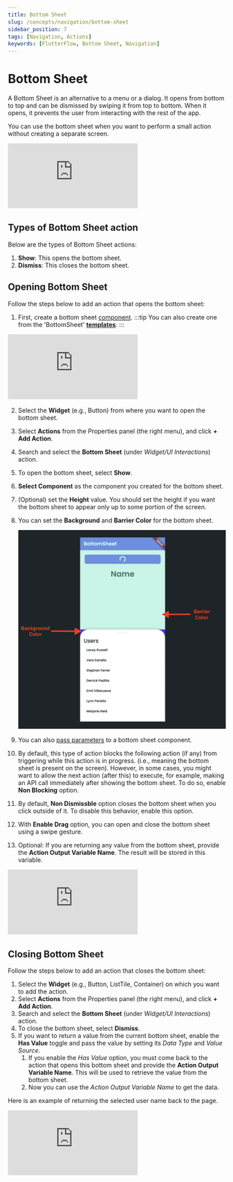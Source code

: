 ```yaml
---
title: Bottom Sheet
slug: /concepts/navigation/bottom-sheet
sidebar_position: 7
tags: [Navigation, Actions]
keywords: [FlutterFlow, Bottom Sheet, Navigation]
---
```

# Bottom Sheet
A Bottom Sheet is an alternative to a menu or a dialog. It opens from bottom to top and can be dismissed by swiping it from top to bottom. When it opens, it prevents the user from interacting with the rest of the app. 

You can use the bottom sheet when you want to perform a small action without creating a separate screen.

<div style={{
    position: 'relative',
    paddingBottom: 'calc(56.67989417989418% + 41px)', // Keeps the aspect ratio and additional padding
    height: 0,
    width: '100%'}}>
    <iframe 
        src="https://demo.arcade.software/4GbJ3ujPrnvX6MwYiGdY?embed&show_copy_link=true"
        title=""
        style={{
            position: 'absolute',
            top: 0,
            left: 0,
            width: '100%',
            height: '100%',
            colorScheme: 'light'
        }}
        frameborder="0"
        loading="lazy"
        webkitAllowFullScreen
        mozAllowFullScreen
        allowFullScreen
        allow="clipboard-write">
    </iframe>
</div>
<p></p>

## Types of Bottom Sheet action

Below are the types of Bottom Sheet actions:

1. **Show**: This opens the bottom sheet.
2. **Dismiss**: This closes the bottom sheet.

## Opening Bottom Sheet

Follow the steps below to add an action that opens the bottom sheet:

1. First, create a bottom sheet [component](../../resources/ui/components/intro-components).
:::tip
You can also create one from the 'BottomSheet' [**templates**](../../resources/ui/components/creating-components#creating-a-component-from-a-popular-template).
:::
    
<div style={{
    position: 'relative',
    paddingBottom: 'calc(56.67989417989418% + 41px)', // Keeps the aspect ratio and additional padding
    height: 0,
    width: '100%'}}>
    <iframe 
        src="https://demo.arcade.software/OfBRZFRhgkbMjHmXfEyo?embed&show_copy_link=true"
        title=""
        style={{
            position: 'absolute',
            top: 0,
            left: 0,
            width: '100%',
            height: '100%',
            colorScheme: 'light'
        }}
        frameborder="0"
        loading="lazy"
        webkitAllowFullScreen
        mozAllowFullScreen
        allowFullScreen
        allow="clipboard-write">
    </iframe>
</div>
<p></p>
    
2. Select the **Widget** (e.g., Button) from where you want to open the bottom sheet.
3. Select **Actions** from the Properties panel (the right menu), and click **+ Add Action**.
4. Search and select the **Bottom Sheet** (under *Widget/UI Interactions*) action.
5. To open the bottom sheet, select **Show**.
6. **Select Component** as the component you created for the bottom sheet.
7. (Optional) set the **Height** value. You should set the height if you want the bottom sheet to appear only up to some portion of the screen.
8. You can set the **Background** and **Barrier Color** for the bottom sheet.
    
    ![Set Background and Barrier color](imgs/bottom-sheet-background-color.png)
    
9. You can also [pass parameters](../../resources/ui/components/using-components.md#pass-down-values) to a bottom sheet component.
10. By default, this type of action blocks the following action (if any) from triggering while this action is in progress. (i.e., meaning the bottom sheet is present on the screen). However, in some cases, you might want to allow the next action (after this) to execute, for example, making an API call immediately after showing the bottom sheet. To do so, enable **Non Blocking** option.
11. By default, **Non Dismissble** option closes the bottom sheet when you click outside of it. To disable this behavior, enable this option.
12. With **Enable Drag** option, you can open and close the bottom sheet using a swipe gesture.
13. Optional: If you are returning any value from the bottom sheet, provide the **Action Output Variable Name**. The result will be stored in this variable.

<div style={{
    position: 'relative',
    paddingBottom: 'calc(56.67989417989418% + 41px)', // Keeps the aspect ratio and additional padding
    height: 0,
    width: '100%'}}>
    <iframe 
        src="https://www.loom.com/embed/def8de637f1a43f1bd5f443d59ba5c29?sid=ab58e43b-e6d0-49e9-a536-e349885b6e63"
        title=""
        style={{
            position: 'absolute',
            top: 0,
            left: 0,
            width: '100%',
            height: '100%',
            colorScheme: 'light'
        }}
        frameborder="0"
        loading="lazy"
        webkitAllowFullScreen
        mozAllowFullScreen
        allowFullScreen
        allow="clipboard-write">
    </iframe>
</div>
<p></p>

## Closing Bottom Sheet

Follow the steps below to add an action that closes the bottom sheet:

1. Select the **Widget** (e.g., Button, ListTile, Container) on which you want to add the action.
2. Select **Actions** from the Properties panel (the right menu), and click **+ Add Action**.
3. Search and select the **Bottom Sheet** (under *Widget/UI Interactions*) action.
4. To close the bottom sheet, select **Dismiss**.
5. If you want to return a value from the current bottom sheet, enable the **Has Value** toggle and pass the value by setting its *Data Type* and *Value Source*.
    1. If you enable the *Has Value* option, you must come back to the action that opens this bottom sheet and provide the **Action Output Variable Name**. This will be used to retrieve the value from the bottom sheet.
    2. Now you can use the *Action Output Variable Name* to get the data.

Here is an example of returning the selected user name back to the page.

<div style={{
    position: 'relative',
    paddingBottom: 'calc(56.67989417989418% + 41px)', // Keeps the aspect ratio and additional padding
    height: 0,
    width: '100%'}}>
    <iframe 
        src="https://demo.arcade.software/KDaNgnasSA3pZ9fxjBF5?embed&show_copy_link=true"
        title=""
        style={{
            position: 'absolute',
            top: 0,
            left: 0,
            width: '100%',
            height: '100%',
            colorScheme: 'light'
        }}
        frameborder="0"
        loading="lazy"
        webkitAllowFullScreen
        mozAllowFullScreen
        allowFullScreen
        allow="clipboard-write">
    </iframe>
</div>
<p></p>